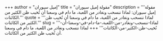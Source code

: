 +++
author = "إميل سيوران"
title = "مقولة إميل سيوران"
description = '''مقولة إميل سيوران: لماذا ننسحب ونغادر من اللعبة، ما دام في وسعنا أن نُخيب ظن الكثير من الكائنات.'''
quote = '''لماذا ننسحب ونغادر من اللعبة، ما دام في وسعنا أن نُخيب ظن الكثير من الكائنات.'''
slug = '''لماذا-ننسحب-ونغادر-من-اللعبة،-ما-دام-في-وسعنا-أن-نُخيب-ظن-الكثير-من-الكائنات'''
+++
لماذا ننسحب ونغادر من اللعبة، ما دام في وسعنا أن نُخيب ظن الكثير من الكائنات.
